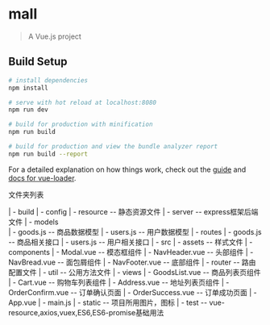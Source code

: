 # mall

> A Vue.js project

## Build Setup

``` bash
# install dependencies
npm install

# serve with hot reload at localhost:8080
npm run dev

# build for production with minification
npm run build

# build for production and view the bundle analyzer report
npm run build --report
```

For a detailed explanation on how things work, check out the [guide](http://vuejs-templates.github.io/webpack/) and [docs for vue-loader](http://vuejs.github.io/vue-loader).

文件夹列表

| - build
| - config
| - resource -- 静态资源文件
| - server   -- express框架后端文件
    | - models  
        | - goods.js  -- 商品数据模型
        | - users.js  -- 用户数据模型
    | - routes
        | - goods.js  -- 商品相关接口
        | - users.js  -- 用户相关接口
| - src
    | - assets      -- 样式文件
    | - components
        | - Modal.vue      -- 模态框组件
        | - NavHeader.vue  -- 头部组件
        | - NavBread.vue   -- 面包屑组件
        | - NavFooter.vue  -- 底部组件
    | - router -- 路由配置文件
    | - util   -- 公用方法文件
    | - views
        | - GoodsList.vue    -- 商品列表页组件
        | - Cart.vue         -- 购物车列表组件
        | - Address.vue      -- 地址列表页组件
        | - OrderConfirm.vue -- 订单确认页面
        | - OrderSuccess.vue -- 订单成功页面
    | - App.vue
    | - main.js
| - static   -- 项目所用图片，图标
| - test     -- vue-resource,axios,vuex,ES6,ES6-promise基础用法
